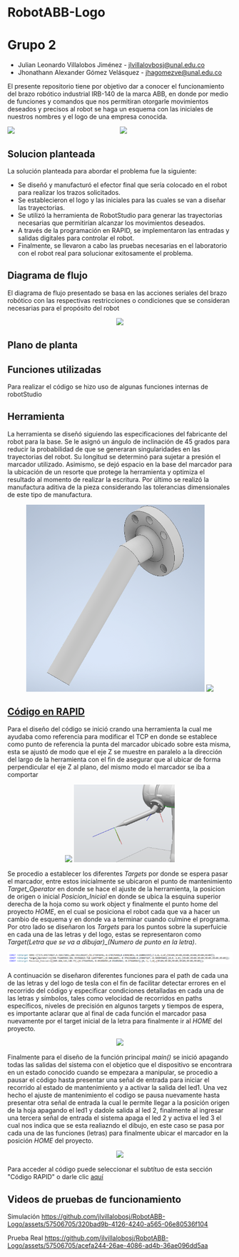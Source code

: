 # RobotABB-Logo

# Grupo 2

- Julian Leonardo Villalobos Jiménez - jlvillalovbosj@unal.edu.co
- Jhonathann Alexander Gómez Velásquez - jhagomezve@unal.edu.co

El presente repositorio tiene por objetivo dar a conocer el funcionamiento del brazo robótico industrial IRB-140 de la marca ABB, en donde por medio de funciones y comandos que nos permitiran otorgarle movimientos deseados y precisos al robot se haga un esquema con las iniciales de nuestros nombres y el logo de una empresa conocida.

<p align="center">
  <img src="/Imágenes/BrazoRobotico.PNG" width="400" />
 <img src="/Imágenes/BrazoRoboticoUNAL.PNG" style="float:left;" />
</p>

## Solucion planteada
La solución planteada para abordar el problema fue la siguiente:

+ Se diseñó y manufacturó el efector final que sería colocado en el robot para realizar los trazos solicitados.
+ Se establecieron el logo y las iniciales para las cuales se van a diseñar las trayectorias.
+ Se utilizó la herramienta de RobotStudio para generar las trayectorias necesarias que permitirían alcanzar los movimientos deseados.
+ A través de la programación en RAPID, se implementaron las entradas y salidas digitales para controlar el robot.
+ Finalmente, se llevaron a cabo las pruebas necesarias en el laboratorio con el robot real para solucionar exitosamente el problema.

## Diagrama de flujo

El diagrama de flujo presentado se basa en las acciones seriales del brazo robótico con las respectivas restricciones o condiciones que se consideran necesarias para el propósito del robot

<p align="center">
  <img src="/Imágenes/Diagrama BrzoRobotico.drawio.png" width="400" />
</p>

## Plano de planta

## Funciones utilizadas

Para realizar el código se hizo uso de algunas funciones internas de robotStudio

## Herramienta

La herramienta se diseñó siguiendo las especificaciones del fabricante del robot para la base. Se le asignó un ángulo de inclinación de 45 grados para reducir la probabilidad de que se generaran singularidades en las trayectorias del robot. Su longitud se determinó para sujetar a presión el marcador utilizado. Asimismo, se dejó espacio en la base del marcador para la ubicación de un resorte que protege la herramienta y optimiza el resultado al momento de realizar la escritura. Por último se realizó la manufactura aditiva de la pieza considerando las tolerancias dimensionales de este tipo de manufactura.

<p align="center">
  <img src="/Imágenes/Tool1.PNG" width="400" />
  <img src="/Imágenes/Herramienta.PNG" width="400" />
</p>

## [Código en RAPID](/LogoTesla/ControllerData/IRB140_6_81/RAPID/TASK1/PROGMOD/Module1.mod)

Para el diseño del código se inició crando una herramienta la cual me ayudaba como referencia para modificar el TCP en donde se establece como punto de referencia la punta del marcador ubicado sobre esta misma, esta se ajustó de modo que el eje Z se muestre en paralelo a la dirección del largo de la herramienta con el fin de asegurar que al ubicar de forma perpendicular el eje Z al plano, del mismo modo el marcador se iba a comportar

<p align="center">
  <img src="/Imágenes/CreacionHerramienta.PNG" />
 <img src="/Imágenes/TCP.PNG" style="width: 45%; height: auto;" />
</p>

Se procedio a establecer los diferentes *Targets* por donde se espera pasar el marcador, entre estos inicialmente se ubicaron el punto de mantenimiento *Target_Operator* en donde se hace el ajuste de la herramienta, la posicion de origen o inicial *Posicion_Inicial* en donde se ubica la esquina superior derecha de la hoja como su work object y finalmente el punto home del proyecto  *HOME*, en el cual se posiciona el robot cada que va a hacer un cambio de esquema y en donde va a terminar cuando culmine el programa. 
Por otro lado se diseñaron los *Targets* para los puntos sobre la superfuicie en cada una de las letras y del logo, estas se representaron como *Target(Letra que se va a dibujar)_(Numero de punto en la letra)*.

<p align="center">
  <img src="/Imágenes/EncabezadoCódigo.PNG" />
</p>

A continuación se diseñaron diferentes funciones para el path de cada una de las letras y del logo de tesla con el fin de facilitar detectar errores en el recorrido del código y especificar condiciones detalladas en cada una de las letras y símbolos, tales como velocidad de recorridos en paths específicos, niveles de precisión en algunos targets y tiempos de espera, es importante aclarar que al final de cada función el marcador pasa nuevamente por el target inicial de la letra para finalmente ir al *HOME* del proyecto.

<p align="center">
  <img src="/Imágenes/Paths.PNG" />
</p>

Finalmente para el diseño de la función principal *main()* se inició apagando todas las salidas del sistema con el objetico que el dispositivo se encontrara en un estado conocido cuando se empezara a manipular, se procedio a pausar el código hasta presentar una señal de entrada para iniciar el recorrido al estado de mantenimiento y a activar la salida del led1. Una vez hecho el ajuste de mantenimiento el codigo se pausa nuevamente hasta presentar otra señal de entrada la cual le permite llegar a la posición origen de la hoja apagando el led1 y dadole salida al led 2, finalmente al ingresar una tercera señal de entrada el sistema apaga el led 2 y activa el led 3 el cual nos indica que se esta realiazndo el dibujo, en este caso se pasa por cada una de las funciones (letras) para finalmente ubicar el marcador en la posición *HOME* del proyecto.

<p align="center">
  <img src="/Imágenes/Main.PNG" />
</p>

Para acceder al código puede seleccionar el subtítuo de esta sección "Código RAPID" o darle clic [aquí](/LogoTesla/ControllerData/IRB140_6_81/RAPID/TASK1/PROGMOD/Module1.mod)

## Videos de pruebas de funcionamiento
Simulación
https://github.com/jlvillalobosj/RobotABB-Logo/assets/57506705/320bad9b-4126-4240-a565-06e80536f104

Prueba Real
https://github.com/jlvillalobosj/RobotABB-Logo/assets/57506705/acefa244-26ae-4086-ad4b-36ae096dd5aa

